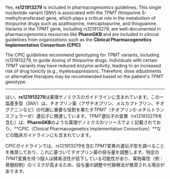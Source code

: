 Yes, **rs121913279** is included in pharmacogenomics guidelines. This single nucleotide variant (SNV) is associated with the *TPMT* (thiopurine S-methyltransferase) gene, which plays a critical role in the metabolism of thiopurine drugs such as azathioprine, mercaptopurine, and thioguanine. Variants in the *TPMT* gene, including rs121913279, are well-documented in pharmacogenomics resources like **PharmGKB** and are included in clinical guidelines from organizations such as the **Clinical Pharmacogenetics Implementation Consortium (CPIC)**.

The CPIC guidelines recommend genotyping for *TPMT* variants, including rs121913279, to guide dosing of thiopurine drugs. Individuals with certain *TPMT* variants may have reduced enzyme activity, leading to an increased risk of drug toxicity (e.g., myelosuppression). Therefore, dose adjustments or alternative therapies may be recommended based on the patient's *TPMT* genotype.

---

はい、**rs121913279**は薬理ゲノミクスのガイドラインに含まれています。この一塩基多型（SNV）は、チオプリン薬（アザチオプリン、メルカプトプリン、チオグアニンなど）の代謝に重要な役割を果たす*TPMT*（チオプリンS-メチルトランスフェラーゼ）遺伝子に関連しています。*TPMT*遺伝子の変異（rs121913279を含む）は、**PharmGKB**のような薬理ゲノミクスのリソースでよく記載されており、**CPIC（Clinical Pharmacogenetics Implementation Consortium）**などの臨床ガイドラインにも含まれています。

CPICガイドラインでは、rs121913279を含む*TPMT*変異の遺伝子型を調べることを推奨しており、これに基づいてチオプリン薬の投与量を調整します。特定の*TPMT*変異を持つ個人は酵素活性が低下している可能性があり、薬物毒性（例：骨髄抑制）のリスクが高まるため、投与量の調整や代替療法が推奨される場合があります。